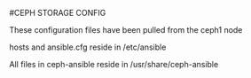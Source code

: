 #CEPH STORAGE CONFIG

These configuration files have been pulled from the ceph1 node

hosts and ansible.cfg reside in /etc/ansible

All files in ceph-ansible reside in /usr/share/ceph-ansible

